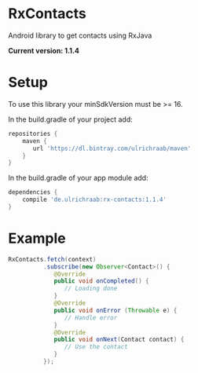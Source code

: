 # RxContacts
Android library to get contacts using RxJava

**Current version: 1.1.4**

# Setup
To use this library your minSdkVersion must be >= 16.

In the build.gradle of your project add:

```gradle
repositories {
    maven {
       url 'https://dl.bintray.com/ulrichraab/maven'
    }
}
```

In the build.gradle of your app module add:

```gradle
dependencies {
    compile 'de.ulrichraab:rx-contacts:1.1.4'
}
```

# Example

```java
RxContacts.fetch(context)
          .subscribe(new Observer<Contact>() {
             @Override
             public void onCompleted() {
                // Loading done
             }
             @Override
             public void onError (Throwable e) {
                // Handle error
             }
             @Override
             public void onNext(Contact contact) {
                // Use the contact
             }
          });
```
